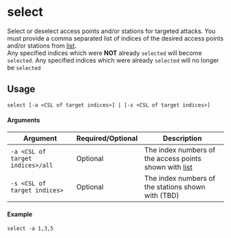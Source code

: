 # select
Select or deselect access points and/or stations for targeted attacks. You must provide a comma separated list of indices of the desired access points and/or stations from [list](list).  
Any specified indices which were **NOT** already `selected` will become `selected`. Any specified indices which were already `selected` will no longer be `selected`

## Usage
```select [-a <CSL of target indices>] | [-s <CSL of target indices>]```

#### Arguments
| Argument | Required/Optional | Description |
| -------- | ----------------- | ----------- |
| `-a <CSL of target indices>/all` | Optional | The index numbers of the access points shown with [list](list) |
| `-s <CSL of target indices>` | Optional | The index numbers of the stations shown with (TBD) |

#### Example
`select -a 1,3,5`

